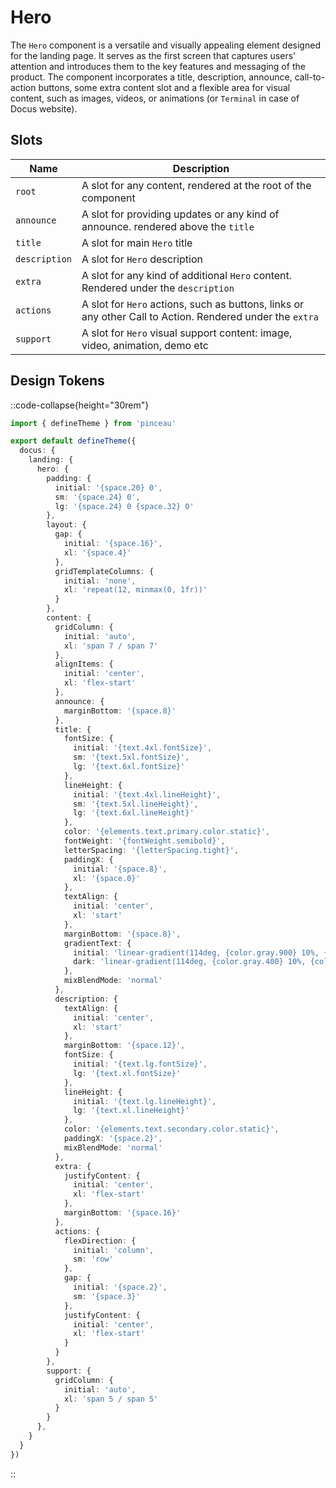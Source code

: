 # Hero

The `Hero` component is a versatile and visually appealing element designed for the landing page. It serves as the first screen that captures users' attention and introduces them to the key features and messaging of the product. The component incorporates a title, description, announce, call-to-action buttons, some extra content slot and a flexible area for visual content, such as images, videos, or animations (or `Terminal` in case of Docus website).

## Slots

| **Name** | **Description** |
| --- | --- |
| `root` | A slot for any content, rendered at the root of the component |
| `announce` | A slot for providing updates or any kind of announce. rendered above the `title` |
| `title` | A slot for main `Hero` title |
| `description` | A slot for `Hero` description |
| `extra` | A slot for any kind of additional `Hero` content. Rendered under the `description` |
| `actions` | A slot for `Hero` actions, such as buttons, links or any other Call to Action. Rendered under the `extra` |
| `support` | A slot for `Hero` visual support content: image, video, animation, demo etc |


## Design Tokens

::code-collapse{height="30rem"}
```ts [tokens.config.ts]
import { defineTheme } from 'pinceau'

export default defineTheme({
  docus: {
    landing: {
      hero: {
        padding: {
          initial: '{space.20} 0',
          sm: '{space.24} 0',
          lg: '{space.24} 0 {space.32} 0'
        },
        layout: {
          gap: {
            initial: '{space.16}',
            xl: '{space.4}'
          },
          gridTemplateColumns: {
            initial: 'none',
            xl: 'repeat(12, minmax(0, 1fr))'
          }
        },
        content: {
          gridColumn: {
            initial: 'auto',
            xl: 'span 7 / span 7'
          },
          alignItems: {
            initial: 'center',
            xl: 'flex-start'
          },
          announce: {
            marginBottom: '{space.8}'
          },
          title: {
            fontSize: {
              initial: '{text.4xl.fontSize}',
              sm: '{text.5xl.fontSize}',
              lg: '{text.6xl.fontSize}'
            },
            lineHeight: {
              initial: '{text.4xl.lineHeight}',
              sm: '{text.5xl.lineHeight}',
              lg: '{text.6xl.lineHeight}'
            },
            color: '{elements.text.primary.color.static}',
            fontWeight: '{fontWeight.semibold}',
            letterSpacing: '{letterSpacing.tight}',
            paddingX: {
              initial: '{space.8}',
              xl: '{space.0}'
            },
            textAlign: {
              initial: 'center',
              xl: 'start'
            },
            marginBottom: '{space.8}',
            gradientText: {
              initial: 'linear-gradient(114deg, {color.gray.900} 10%, {color.gray.600} 54%, {color.gray.500})',
              dark: 'linear-gradient(114deg, {color.gray.400} 10%, {color.gray.100} 54%, {color.gray.700})'
            },
            mixBlendMode: 'normal'
          },
          description: {
            textAlign: {
              initial: 'center',
              xl: 'start'
            },
            marginBottom: '{space.12}',
            fontSize: {
              initial: '{text.lg.fontSize}',
              lg: '{text.xl.fontSize}'
            },
            lineHeight: {
              initial: '{text.lg.lineHeight}',
              lg: '{text.xl.lineHeight}'
            },
            color: '{elements.text.secondary.color.static}',
            paddingX: '{space.2}',
            mixBlendMode: 'normal'
          },
          extra: {
            justifyContent: {
              initial: 'center',
              xl: 'flex-start'
            },
            marginBottom: '{space.16}'
          },
          actions: {
            flexDirection: {
              initial: 'column',
              sm: 'row'
            },
            gap: {
              initial: '{space.2}',
              sm: '{space.3}'
            },
            justifyContent: {
              initial: 'center',
              xl: 'flex-start'
            }
          }
        },
        support: {
          gridColumn: {
            initial: 'auto',
            xl: 'span 5 / span 5'
          }
        }
      },
    }
  }
})
```
::